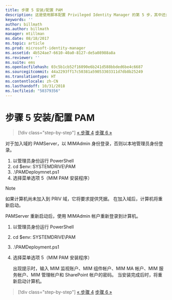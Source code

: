 ```yaml
---
title: 步骤 5 安装/配置 PAM
description: 这是使用脚本配置 Privileged Identity Manager 的第 5 步，其中还介绍了在 PAM 服务器上进行部署的步骤。
keywords: ''
author: billmath
ms.author: billmath
manager: mtillman
ms.date: 08/18/2017
ms.topic: article
ms.prod: microsoft-identity-manager
ms.assetid: 4b524ae7-6610-40a0-8127-de5a08988a8a
ms.reviewer: ''
ms.suite: ems
ms.openlocfilehash: 03c5b1cb52f16090e6b241d588bbded6be4c6687
ms.sourcegitcommit: 44a2293ff17c50381a59053303311d7db8b25249
ms.translationtype: HT
ms.contentlocale: zh-CN
ms.lasthandoff: 10/31/2018
ms.locfileid: "50379356"
---
```

# <a name="step-5-installingconfiguring-pam"></a>步骤 5 安装/配置 PAM

> [!div class="step-by-step"]
> [« 步骤 4](sp1-step4-configuring-sharepoint.md)
> [步骤 6 »](sp1-step6-setup-pam-trust.md)

对于加入域的 PAMServer，以 MIMAdmin 身份登录，否则以本地管理员身份登录。
1. 以管理员身份运行 PowerShell
2. cd $env: SYSTEMDRIVE\PAM
3. .\PAMDeploymnet.ps1
4. 选择菜单选项 5（MIM PAM 安装程序）

>[!NOTE]
>如果计算机尚未加入到 PRIV 域，它将要求提供凭据。 在加入域后，计算机将重新启动。

PAMServer 重新启动后，使用 MIMAdmin 帐户重新登录到计算机。

1. 以管理员身份运行 PowerShell
2. cd $env: SYSTEMDRIVE\PAM
3. .\PAMDeployment.ps1
4. 选择菜单选项 5（MIM PAM 安装程序）

   出现提示时，输入 MIM 监视账户、MIM 组件帐户、MIM MA 帐户、MIM 服务帐户、MIM 管理帐户和 SharePoint 帐户的密码。
   当安装完成后时，将重新启动计算机。

> [!div class="step-by-step"]
> [« 步骤 4](sp1-step4-configuring-sharepoint.md)
> [步骤 6 »](sp1-step6-setup-pam-trust.md)
